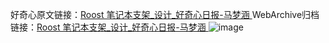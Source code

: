 好奇心原文链接：[Roost 笔记本支架_设计_好奇心日报-马梦涵 ](https://www.qdaily.com/articles/10508.html)
WebArchive归档链接：[Roost 笔记本支架_设计_好奇心日报-马梦涵 ](http://web.archive.org/web/20190623160454/https://www.qdaily.com/articles/10508.html)
![image](http://ww3.sinaimg.cn/large/007d5XDply1g3vz5nycbbj30u03234i1)